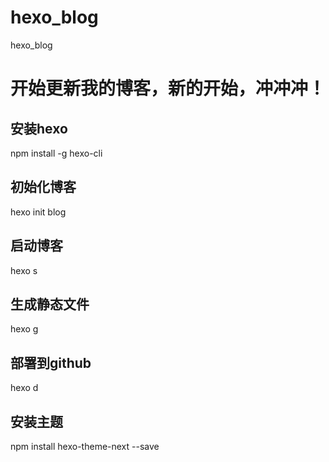 # hexo_blog
hexo_blog

# 开始更新我的博客，新的开始，冲冲冲！

## 安装hexo
npm install -g hexo-cli
## 初始化博客
hexo init blog
## 启动博客
hexo s
## 生成静态文件
hexo g
## 部署到github
hexo d
## 安装主题
npm install hexo-theme-next --save  